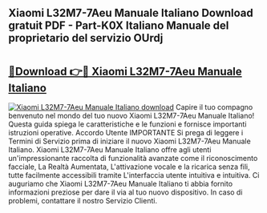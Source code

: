 ## Xiaomi L32M7-7Aeu Manuale Italiano Download gratuit PDF - Part-K0X Italiano Manuale del proprietario del servizio OUrdj

# <h2><a href="http://dfd4qi.blite.top/?on=Xiaomi+L32M7-7Aeu+Manuale+Italiano">🔗Download 👉🔴 Xiaomi L32M7-7Aeu Manuale Italiano</a></h2>

[![Xiaomi L32M7-7Aeu Manuale Italiano download](https://i.imgur.com/lujVjoI.png)](http://dfd4qi.blite.top/?on=Xiaomi+L32M7-7Aeu+Manuale+Italiano)
Capire il tuo compagno benvenuto nel mondo del tuo nuovo Xiaomi L32M7-7Aeu Manuale Italiano! Questa guida spiega le caratteristiche e le funzioni e fornisce importanti istruzioni operative. Accordo Utente IMPORTANTE Si prega di leggere i Termini di Servizio prima di iniziare il nuovo Xiaomi L32M7-7Aeu Manuale Italiano. Xiaomi L32M7-7Aeu Manuale Italiano offre agli utenti un'impressionante raccolta di funzionalità avanzate come il riconoscimento facciale, La Realtà Aumentata, L'attivazione vocale e la ricarica senza fili, tutte facilmente accessibili tramite L'interfaccia utente intuitiva e intuitiva. Ci auguriamo che Xiaomi L32M7-7Aeu Manuale Italiano ti abbia fornito informazioni preziose per dare il via al tuo nuovo dispositivo. In caso di problemi, contattare il nostro Servizio Clienti.

